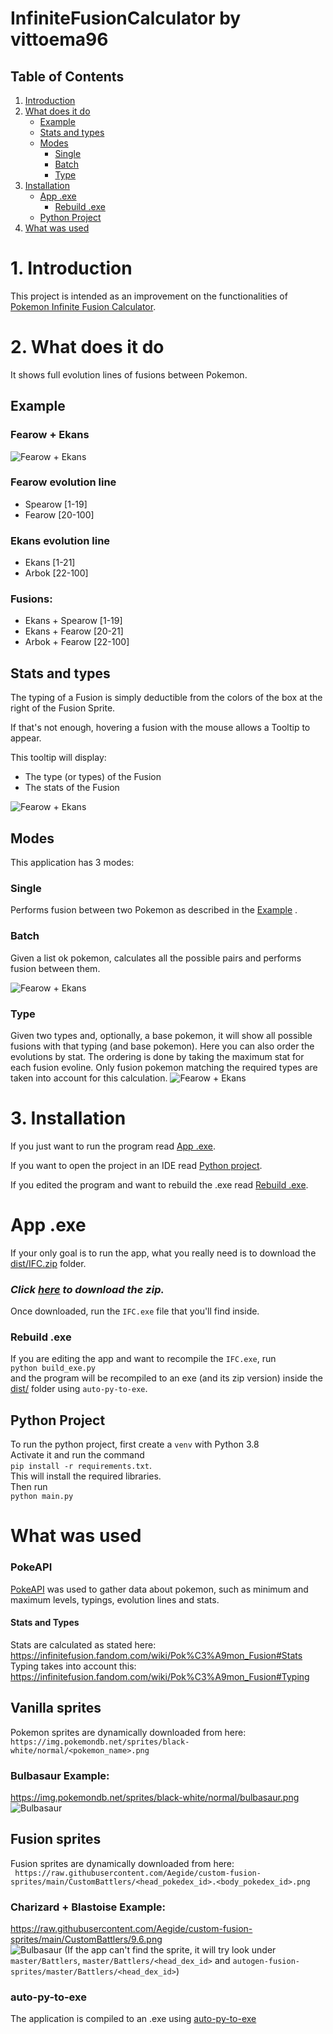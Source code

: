 # InfiniteFusionCalculator by vittoema96

## Table of Contents
1. [Introduction](#introduction)
2. [What does it do](#explanation)
    - [Example](#example)
    - [Stats and types](#stats)
    - [Modes](#modes)
      - [Single](#single) 
      - [Batch](#batch)
      - [Type](#type)
3. [Installation](#install)
   - [App .exe](#exe)
     - [Rebuild .exe](#rebuild_exe)
   - [Python Project](#python)
4. [What was used](#info)


# 1. Introduction <a id="introduction"></a>
This project is intended as an improvement on the functionalities 
of [Pokemon Infinite Fusion Calculator](https://aegide.github.io/).


# 2. What does it do <a id="explanation"></a>

It shows full evolution lines of fusions between Pokemon.  

## Example <a id="example"></a>
### Fearow + Ekans
![Fearow + Ekans](ifc/resources/images/example_fearow_ekans.jpg)  
### Fearow evolution line   
- Spearow [1-19] 
- Fearow [20-100]  
### Ekans evolution line  
- Ekans [1-21] 
- Arbok [22-100] 
### Fusions:  
- Ekans + Spearow [1-19] 
- Ekans + Fearow [20-21] 
- Arbok + Fearow [22-100]

## Stats and types <a id="stats"></a>
The typing of a Fusion is simply deductible from the colors of the box at the right of the Fusion Sprite.  

If that's not enough, hovering a fusion with the mouse allows a Tooltip to appear.  

This tooltip will display:
- The type (or types) of the Fusion
- The stats of the Fusion  

![Fearow + Ekans](ifc/resources/images/example_info.jpg)  


## Modes <a id="modes"></a>

This application has 3 modes:
### Single <a id="single"></a>
Performs fusion between two Pokemon as described in the [Example](#example) .

### Batch <a id="batch"></a>
Given a list ok pokemon, calculates all the possible pairs and performs fusion between them.

![Fearow + Ekans](ifc/resources/images/example_batch.jpg)  

### Type <a id="type"></a>
Given two types and, optionally, a base pokemon, it will show all possible fusions with that typing (and base pokemon).
Here you can also order the evolutions by stat. The ordering is done by taking the maximum stat for each fusion evoline.
Only fusion pokemon matching the required types are taken into account for this calculation.
![Fearow + Ekans](ifc/resources/images/example_type.jpg)  


# 3. Installation <a id="install"></a>
If you just want to run the program read [App .exe](#exe).  

If you want to open the project in an IDE read [Python project](#python).   

If you edited the program and want to rebuild the .exe read  [Rebuild .exe](#rebuild_exe).  

# App .exe <a id="exe"></a>
If your only goal is to run the app, what you really need is to download 
the [dist/IFC.zip](dist/IFC.zip) folder.  
### *Click [here](https://github.com/vittoema96/InfiniteFusionCalculator/raw/main/dist/IFC.zip) to download the zip.*  
Once downloaded, run the `IFC.exe` file that you'll find inside.

### Rebuild .exe <a id="rebuild_exe"></a>
If you are editing the app and want to recompile the `IFC.exe`,
run  
`python build_exe.py`  
and the program will be recompiled to an exe (and its zip version) inside the [dist/](/dist/) 
folder using `auto-py-to-exe`.


## Python Project <a id="python"></a>

To run the python project, first create a `venv` with Python 3.8  
Activate it and run the command  
`pip install -r requirements.txt`.  
This will install the required libraries.  
Then run  
`python main.py`

# What was used <a id="info"></a>

### PokeAPI  
 
[PokeAPI](https://pokeapi.co/) was used to gather data about pokemon, such as 
minimum and maximum levels, typings, evolution lines and stats.  

#### Stats and Types

Stats are calculated as stated here:  https://infinitefusion.fandom.com/wiki/Pok%C3%A9mon_Fusion#Stats  
Typing takes into account this: https://infinitefusion.fandom.com/wiki/Pok%C3%A9mon_Fusion#Typing

## Vanilla sprites
Pokemon sprites are dynamically downloaded from here:   
`https://img.pokemondb.net/sprites/black-white/normal/<pokemon_name>.png`  
### Bulbasaur Example:  
https://img.pokemondb.net/sprites/black-white/normal/bulbasaur.png  
![Bulbasaur](https://img.pokemondb.net/sprites/black-white/normal/bulbasaur.png )  

## Fusion sprites
Fusion sprites are dynamically downloaded from here:  
` https://raw.githubusercontent.com/Aegide/custom-fusion-sprites/main/CustomBattlers/<head_pokedex_id>.<body_pokedex_id>.png`   
### Charizard + Blastoise Example:  

https://raw.githubusercontent.com/Aegide/custom-fusion-sprites/main/CustomBattlers/9.6.png  
![Bulbasaur](https://raw.githubusercontent.com/Aegide/custom-fusion-sprites/main/CustomBattlers/9.6.png   )
(If the app can't find the sprite, it will try look under `master/Battlers`, `master/Battlers/<head_dex_id>` and 
`autogen-fusion-sprites/master/Battlers/<head_dex_id>`)

### auto-py-to-exe
The application is compiled to an .exe using [auto-py-to-exe](https://pypi.org/project/auto-py-to-exe/)
